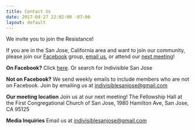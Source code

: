 ```yaml
---
title: Contact Us
date: 2017-04-27 22:02:00 -07:00
layout: default
---
```


We invite you to join the Resistance!

If you are in the San Jose, California area and want to join our community, please join our [Facebook](https://www.facebook.com/groups/IndivisibleSanJose/) group, [email us](mailto:indivisiblesanjose@gmail.com), or attend our [next meeting](upcoming-meetings.html)!

**On Facebook?**  Click [here](https://www.facebook.com/groups/IndivisibleSanJose/).
Or search for Indivisible San Jose

**Not on Facebook?**  We send weekly emails to include members who are not on Facebook.  Join by emailing us at [indivisiblesanjose@gmail.com](mailto:indivisiblesanjose@gmail.com)

**Our meeting location**
Join us at our next meeting!  The Fellowship Hall at the First Congregational Church of San Jose, 1980 Hamilton Ave, San Jose, CA  95125

**Media Inquiries**
Email us at [indivisiblesanjose@gmail.com](mailto:indivisiblesanjose@gmail.com)